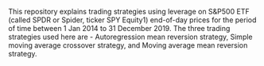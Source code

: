 This repository explains trading strategies using leverage on S&P500 ETF (called SPDR or Spider, ticker SPY Equity1) end-of-day prices for the period of time between 1 Jan 2014 to 31 December 2019. The three trading strategies used here are - Autoregression mean reversion strategy, Simple moving average crossover strategy, and Moving average mean reversion strategy.
